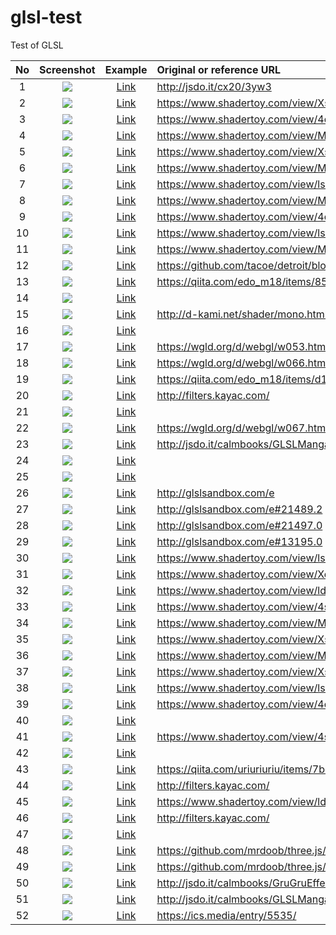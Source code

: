 # glsl-test
Test of GLSL

|No  |Screenshot                    |Example                                                          |Original or reference URL                                       |
|:--:|:----------------------------:|:---------------------------------------------------------------:|:---------------------------------------------------------------|
|  1 |![](assets/screenshot/001.jpg)|[Link](https://cx20.github.io/glsl-test/examples/001/index.html) |http://jsdo.it/cx20/3yw3 |
|  2 |![](assets/screenshot/002.jpg)|[Link](https://cx20.github.io/glsl-test/examples/002/index.html) |https://www.shadertoy.com/view/XsfGDl |
|  3 |![](assets/screenshot/003.jpg)|[Link](https://cx20.github.io/glsl-test/examples/003/index.html) |https://www.shadertoy.com/view/4d2Xzy |
|  4 |![](assets/screenshot/004.jpg)|[Link](https://cx20.github.io/glsl-test/examples/004/index.html) |https://www.shadertoy.com/view/MdsXRB |
|  5 |![](assets/screenshot/005.jpg)|[Link](https://cx20.github.io/glsl-test/examples/005/index.html) |https://www.shadertoy.com/view/XslGRM |
|  6 |![](assets/screenshot/006.jpg)|[Link](https://cx20.github.io/glsl-test/examples/006/index.html) |https://www.shadertoy.com/view/MssSDl |
|  7 |![](assets/screenshot/007.jpg)|[Link](https://cx20.github.io/glsl-test/examples/007/index.html) |https://www.shadertoy.com/view/lssGDj |
|  8 |![](assets/screenshot/008.jpg)|[Link](https://cx20.github.io/glsl-test/examples/008/index.html) |https://www.shadertoy.com/view/Mdf3Dn |
|  9 |![](assets/screenshot/009.jpg)|[Link](https://cx20.github.io/glsl-test/examples/009/index.html) |https://www.shadertoy.com/view/4dS3D1 |
| 10 |![](assets/screenshot/010.jpg)|[Link](https://cx20.github.io/glsl-test/examples/010/index.html) |https://www.shadertoy.com/view/ls23Dc |
| 11 |![](assets/screenshot/011.jpg)|[Link](https://cx20.github.io/glsl-test/examples/011/index.html) |https://www.shadertoy.com/view/MdX3Dr |
| 12 |![](assets/screenshot/012.jpg)|[Link](https://cx20.github.io/glsl-test/examples/012/index.html) |https://github.com/tacoe/detroit/blob/master/arthur/scanlines.glsl |
| 13 |![](assets/screenshot/013.jpg)|[Link](https://cx20.github.io/glsl-test/examples/013/index.html) |https://qiita.com/edo_m18/items/85d5c0ca5bdf0ed159e4 |
| 14 |![](assets/screenshot/014.jpg)|[Link](https://cx20.github.io/glsl-test/examples/014/index.html) | |
| 15 |![](assets/screenshot/015.jpg)|[Link](https://cx20.github.io/glsl-test/examples/015/index.html) |http://d-kami.net/shader/mono.html |
| 16 |![](assets/screenshot/016.jpg)|[Link](https://cx20.github.io/glsl-test/examples/016/index.html) | |
| 17 |![](assets/screenshot/017.jpg)|[Link](https://cx20.github.io/glsl-test/examples/017/index.html) |https://wgld.org/d/webgl/w053.html |
| 18 |![](assets/screenshot/018.jpg)|[Link](https://cx20.github.io/glsl-test/examples/018/index.html) |https://wgld.org/d/webgl/w066.html |
| 19 |![](assets/screenshot/019.jpg)|[Link](https://cx20.github.io/glsl-test/examples/019/index.html) |https://qiita.com/edo_m18/items/d166653ac0dccbc607dc |
| 20 |![](assets/screenshot/020.jpg)|[Link](https://cx20.github.io/glsl-test/examples/020/index.html) |http://filters.kayac.com/ |
| 21 |![](assets/screenshot/021.jpg)|[Link](https://cx20.github.io/glsl-test/examples/021/index.html) | |
| 22 |![](assets/screenshot/022.jpg)|[Link](https://cx20.github.io/glsl-test/examples/022/index.html) |https://wgld.org/d/webgl/w067.html |
| 23 |![](assets/screenshot/023.jpg)|[Link](https://cx20.github.io/glsl-test/examples/023/index.html) |http://jsdo.it/calmbooks/GLSLMangaEffectLine |
| 24 |![](assets/screenshot/024.jpg)|[Link](https://cx20.github.io/glsl-test/examples/024/index.html) | |
| 25 |![](assets/screenshot/025.jpg)|[Link](https://cx20.github.io/glsl-test/examples/025/index.html) | |
| 26 |![](assets/screenshot/026.jpg)|[Link](https://cx20.github.io/glsl-test/examples/026/index.html) |http://glslsandbox.com/e |
| 27 |![](assets/screenshot/027.jpg)|[Link](https://cx20.github.io/glsl-test/examples/027/index.html) |http://glslsandbox.com/e#21489.2 |
| 28 |![](assets/screenshot/028.jpg)|[Link](https://cx20.github.io/glsl-test/examples/028/index.html) |http://glslsandbox.com/e#21497.0 |
| 29 |![](assets/screenshot/029.jpg)|[Link](https://cx20.github.io/glsl-test/examples/029/index.html) |http://glslsandbox.com/e#13195.0 |
| 30 |![](assets/screenshot/030.jpg)|[Link](https://cx20.github.io/glsl-test/examples/030/index.html) |https://www.shadertoy.com/view/lsBSDm |
| 31 |![](assets/screenshot/031.jpg)|[Link](https://cx20.github.io/glsl-test/examples/031/index.html) |https://www.shadertoy.com/view/XdlGzn |
| 32 |![](assets/screenshot/032.jpg)|[Link](https://cx20.github.io/glsl-test/examples/032/index.html) |https://www.shadertoy.com/view/ldSGzR |
| 33 |![](assets/screenshot/033.jpg)|[Link](https://cx20.github.io/glsl-test/examples/033/index.html) |https://www.shadertoy.com/view/4sf3Rn |
| 34 |![](assets/screenshot/034.jpg)|[Link](https://cx20.github.io/glsl-test/examples/034/index.html) |https://www.shadertoy.com/view/Ms2SWW |
| 35 |![](assets/screenshot/035.jpg)|[Link](https://cx20.github.io/glsl-test/examples/035/index.html) |https://www.shadertoy.com/view/XssGDr |
| 36 |![](assets/screenshot/036.jpg)|[Link](https://cx20.github.io/glsl-test/examples/036/index.html) |https://www.shadertoy.com/view/MdjSDW |
| 37 |![](assets/screenshot/037.jpg)|[Link](https://cx20.github.io/glsl-test/examples/037/index.html) |https://www.shadertoy.com/view/XsX3Rn |
| 38 |![](assets/screenshot/038.jpg)|[Link](https://cx20.github.io/glsl-test/examples/038/index.html) |https://www.shadertoy.com/view/lsBXz3 |
| 39 |![](assets/screenshot/039.jpg)|[Link](https://cx20.github.io/glsl-test/examples/039/index.html) |https://www.shadertoy.com/view/4dfXDS |
| 40 |![](assets/screenshot/040.jpg)|[Link](https://cx20.github.io/glsl-test/examples/040/index.html) | |
| 41 |![](assets/screenshot/041.jpg)|[Link](https://cx20.github.io/glsl-test/examples/041/index.html) |https://www.shadertoy.com/view/4sS3Dw |
| 42 |![](assets/screenshot/042.jpg)|[Link](https://cx20.github.io/glsl-test/examples/042/index.html) | |
| 43 |![](assets/screenshot/043.jpg)|[Link](https://cx20.github.io/glsl-test/examples/043/index.html) |https://qiita.com/uriuriuriu/items/7be0ed117ab8ae3e7f79 |
| 44 |![](assets/screenshot/044.jpg)|[Link](https://cx20.github.io/glsl-test/examples/044/index.html) |http://filters.kayac.com/ |
| 45 |![](assets/screenshot/045.jpg)|[Link](https://cx20.github.io/glsl-test/examples/045/index.html) |https://www.shadertoy.com/view/ldsSDn |
| 46 |![](assets/screenshot/046.jpg)|[Link](https://cx20.github.io/glsl-test/examples/046/index.html) |http://filters.kayac.com/ |
| 47 |![](assets/screenshot/047.jpg)|[Link](https://cx20.github.io/glsl-test/examples/047/index.html) | |
| 48 |![](assets/screenshot/048.jpg)|[Link](https://cx20.github.io/glsl-test/examples/048/index.html) |https://github.com/mrdoob/three.js/blob/master/examples/js/shaders/FilmShader.js |
| 49 |![](assets/screenshot/049.jpg)|[Link](https://cx20.github.io/glsl-test/examples/049/index.html) |https://github.com/mrdoob/three.js/blob/master/examples/js/shaders/DotScreenShader.js |
| 50 |![](assets/screenshot/050.jpg)|[Link](https://cx20.github.io/glsl-test/examples/050/index.html) |http://jsdo.it/calmbooks/GruGruEffect |
| 51 |![](assets/screenshot/051.jpg)|[Link](https://cx20.github.io/glsl-test/examples/051/index.html) |http://jsdo.it/calmbooks/GLSLMangaEffectLine |
| 52 |![](assets/screenshot/052.jpg)|[Link](https://cx20.github.io/glsl-test/examples/052/index.html) |https://ics.media/entry/5535/ |
